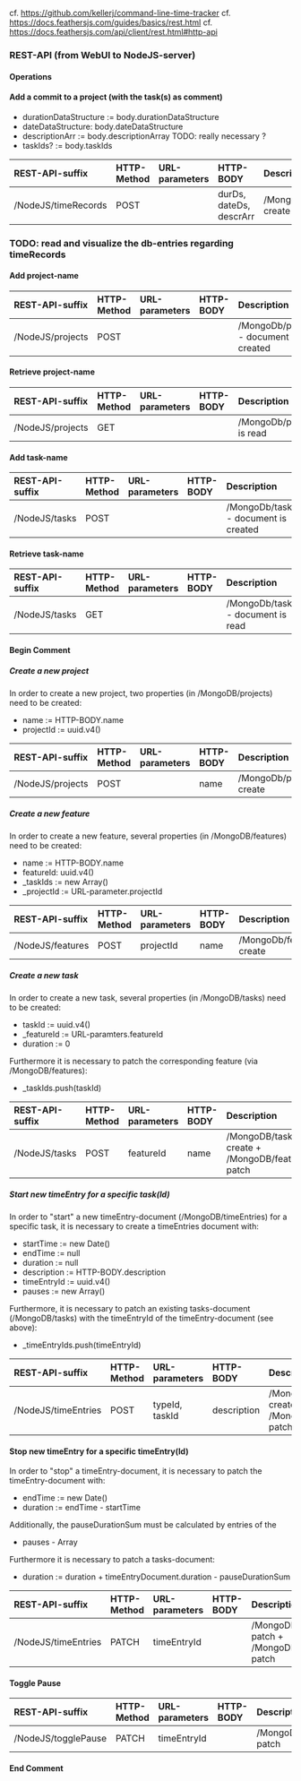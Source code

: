cf. https://github.com/kellerj/command-line-time-tracker
cf. https://docs.feathersjs.com/guides/basics/rest.html
cf. https://docs.feathersjs.com/api/client/rest.html#http-api

### REST-API (from WebUI to NodeJS-server)

#### Operations

#### Add a commit to a project (with the task(s) as comment)

* durationDataStructure := body.durationDataStructure
* dateDataStructure: body.dateDataStructure
* descriptionArr := body.descriptionArray
TODO: really necessary ?
* taskIds? := body.taskIds

| REST-API-suffix    | HTTP-Method | URL-parameters | HTTP-BODY               | Description                                             | Resolves               |
|:-------------------|:------------|:---------------|:------------------------|:--------------------------------------------------------|:-----------------------|
| /NodeJS/timeRecords| POST        |                | durDs, dateDs, descrArr |  /MongoDb/timeRecords create                            |                        |

### TODO: read and visualize the db-entries regarding timeRecords

#### Add project-name

| REST-API-suffix    | HTTP-Method | URL-parameters | HTTP-BODY               | Description                                             | Resolves               |
|:-------------------|:------------|:---------------|:------------------------|:--------------------------------------------------------|:-----------------------|
| /NodeJS/projects   | POST        |                |                         |  /MongoDb/projects - document is created                |                        |

#### Retrieve project-name

| REST-API-suffix    | HTTP-Method | URL-parameters | HTTP-BODY               | Description                                             | Resolves               |
|:-------------------|:------------|:---------------|:------------------------|:--------------------------------------------------------|:-----------------------|
| /NodeJS/projects   | GET         |                |                         |  /MongoDb/projects is read                              |                        |

#### Add task-name

| REST-API-suffix    | HTTP-Method | URL-parameters | HTTP-BODY               | Description                                             | Resolves               |
|:-------------------|:------------|:---------------|:------------------------|:--------------------------------------------------------|:-----------------------|
| /NodeJS/tasks      | POST        |                |                         |  /MongoDb/tasks - document is created                   |                        |

#### Retrieve task-name

| REST-API-suffix    | HTTP-Method | URL-parameters | HTTP-BODY               | Description                                             | Resolves               |
|:-------------------|:------------|:---------------|:------------------------|:--------------------------------------------------------|:-----------------------|
| /NodeJS/tasks      | GET         |                |                         |  /MongoDb/tasks - document is read                      |                        |

#### Begin Comment

##### Create a new project

In order to create a new project, two properties (in /MongoDB/projects) need to be created:

* name := HTTP-BODY.name
* projectId := uuid.v4()

| REST-API-suffix    | HTTP-Method | URL-parameters | HTTP-BODY              | Description                                             | Resolves               |
|:-------------------|:------------|:---------------|:-----------------------|:--------------------------------------------------------|:-----------------------|
| /NodeJS/projects   | POST        |                | name                   | /MongoDb/projects create                                | projectId              |

##### Create a new feature

In order to create a new feature, several properties (in /MongoDB/features) need to be created:

* name := HTTP-BODY.name
* featureId: uuid.v4()
* _taskIds := new Array()
* _projectId := URL-parameter.projectId

| REST-API-suffix    | HTTP-Method | URL-parameters | HTTP-BODY              | Description                                             | Resolves               |
|:-------------------|:------------|:---------------|:-----------------------|:--------------------------------------------------------|:-----------------------|
| /NodeJS/features   | POST        | projectId      | name                   | /MongoDb/features create                                | featureId              |

##### Create a new task

In order to create a new task, several properties (in /MongoDB/tasks) need to be created:

* taskId := uuid.v4()
* _featureId := URL-paramters.featureId
* duration := 0

Furthermore it is necessary to patch the corresponding feature (via /MongoDB/features):

* _taskIds.push(taskId)

| REST-API-suffix    | HTTP-Method | URL-parameters | HTTP-BODY              | Description                                             | Resolves               |
|:-------------------|:------------|:---------------|:-----------------------|:--------------------------------------------------------|:-----------------------|
| /NodeJS/tasks      | POST        |  featureId     | name                   | /MongoDB/tasks create + /MongoDB/features patch         | taskId                 |

##### Start new timeEntry for a specific task(Id)

In order to "start" a new timeEntry-document (/MongoDB/timeEntries) for a specific task, it is necessary to create a timeEntries document with:

* startTime := new Date()
* endTime := null
* duration := null
* description := HTTP-BODY.description
* timeEntryId := uuid.v4()
* pauses := new Array()

Furthermore, it is necessary to patch an existing tasks-document (/MongoDB/tasks) with the timeEntryId of the timeEntry-document (see above):

* _timeEntryIds.push(timeEntryId)

| REST-API-suffix    | HTTP-Method | URL-parameters | HTTP-BODY              | Description                                             | Resolves               |
|:-------------------|:------------|:---------------|:-----------------------|:--------------------------------------------------------|:-----------------------|
| /NodeJS/timeEntries| POST        | typeId, taskId | description            | /MongoDb/timeEntries create + /MongoDb/tasks patch      | timeEntryId            |

#### Stop new timeEntry for a specific timeEntry(Id)

In order to "stop" a timeEntry-document, it is necessary to patch the timeEntry-document with:

* endTime := new Date()
* duration := endTime - startTime

Additionally, the pauseDurationSum must be calculated by entries of the

* pauses - Array

Furthermore it is necessary to patch a tasks-document:

* duration := duration + timeEntryDocument.duration - pauseDurationSum

| REST-API-suffix     | HTTP-Method | URL-parameters | HTTP-BODY              | Description                                             | Resolves               |
|:--------------------|:------------|:---------------|:-----------------------|:--------------------------------------------------------|:-----------------------|
| /NodeJS/timeEntries | PATCH       | timeEntryId    |                        | /MongoDb/timeEntries patch + /MongoDB/tasks patch       | duration               |

#### Toggle Pause

| REST-API-suffix     | HTTP-Method | URL-parameters | HTTP-BODY              | Description                                             | Resolves               |
|:--------------------|:------------|:---------------|:-----------------------|:--------------------------------------------------------|:-----------------------|
| /NodeJS/togglePause | PATCH       | timeEntryId    |                        | /MongoDb/timeEntries patch                              | pauseDuration          |

#### End Comment
